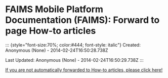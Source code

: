 FAIMS Mobile Platform Documentation (FAIMS): Forward to page How-to articles
============================================================================

::: {style="font-size:70%; color:#444; font-style: italic"}
Created: Anonymous (None) - 2014-02-24T16:50:28.738Z

Last Updated: Anonymous (None) - 2014-02-24T16:50:29.738Z
:::

[If you are not automatically forwarded to How-to articles, please click
here!](How-to%20articles.html)
